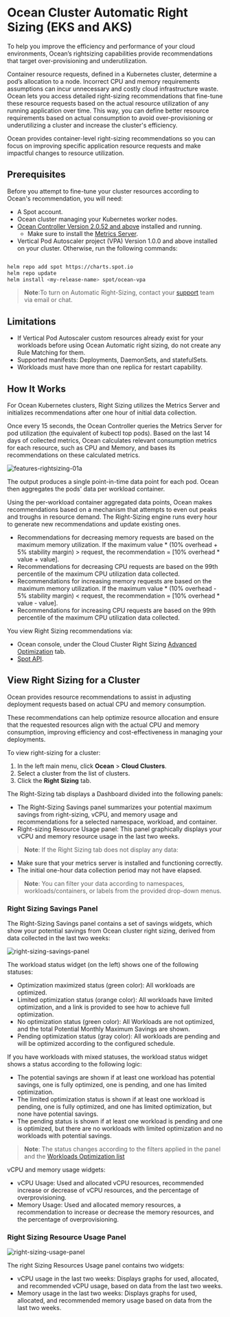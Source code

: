 <meta name=“robots” content=“noindex”>

#  Ocean Cluster Automatic Right Sizing (EKS and AKS)

To help you improve the efficiency and performance of your cloud environments, Ocean’s rightsizing capabilities provide recommendations that target over-provisioning and underutilization. 

Container resource requests, defined in a Kubernetes cluster, determine a pod’s allocation to a node. Incorrect CPU and memory requirements assumptions can incur unnecessary and costly cloud infrastructure waste. Ocean lets you access detailed right-sizing recommendations that fine-tune these resource requests based on the actual resource utilization of any running application over time. This way, you can define better resource requirements based on actual consumption to avoid over-provisioning or underutilizing a cluster and increase the cluster's efficiency. 

Ocean provides container-level right-sizing recommendations so you can focus on improving specific application resource requests and make impactful changes to resource utilization.  

##  Prerequisites

Before you attempt to fine-tune your cluster resources according to Ocean's recommendation, you will need: 

*  A Spot account. 
* Ocean cluster managing your Kubernetes worker nodes. 
*  [Ocean Controller Version 2.0.52 and above](https://docs.spot.io/ocean/tutorials/ocean-controller-v2/) installed and running.
   *  Make sure to install the [Metrics Server](https://github.com/kubernetes-incubator/metrics-server#deployment).
*  Vertical Pod Autoscaler project (VPA) Version 1.0.0 and above installed on your cluster. Otherwise, run the following commands:

```sh

helm repo add spot https://charts.spot.io 
helm repo update 
helm install <my-release-name> spot/ocean-vpa
```
>**Note**:To turn on Automatic Right-Sizing, contact your [support](https://spot.io/support/) team via email or chat.

##  Limitations  

*  If Vertical Pod Autoscaler custom resources already exist for your workloads before using Ocean Automatic right sizing, do not create any Rule Matching for them. 
*  Supported manifests: Deployments, DaemonSets, and statefulSets.  
*  Workloads must have more than one replica for restart capability. 


##  How It Works 

For Ocean Kubernetes clusters, Right Sizing utilizes the Metrics Server and initializes recommendations after one hour of initial data collection. 

Once every 15 seconds, the Ocean Controller queries the Metrics Server for pod utilization (the equivalent of kubectl top pods). Based on the last 14 days of collected metrics, Ocean calculates relevant consumption metrics for each resource, such as CPU and Memory, and bases its recommendations on these calculated metrics. 

![features-rightsizing-01a](https://github.com/spotinst/help/assets/159915991/4ded53db-21ff-4a17-82b2-77b32c598351)

The output produces a single point-in-time data point for each pod. Ocean then aggregates the pods' data per workload container. 

Using the per-workload container aggregated data points, Ocean makes recommendations based on a mechanism that attempts to even out peaks and troughs in resource demand. The Right-Sizing engine runs every hour to generate new recommendations and update existing ones. 

*  Recommendations for decreasing memory requests are based on the maximum memory utilization. If the maximum value * (10% overhead + 5% stability margin) > request, the recommendation = [10% overhead * value + value].
*  Recommendations for decreasing CPU requests are based on the 99th percentile of the maximum CPU utilization data collected.
*  Recommendations for increasing memory requests are based on the maximum memory utilization. If the maximum value * (10% overhead - 5% stability margin) < request, the recommendation = [10% overhead * value - value].
*  Recommendations for increasing CPU requests are based on the 99th percentile of the maximum CPU utilization data collected.

You view Right Sizing recommendations via: 

*  Ocean console, under the Cloud Cluster Right Sizing [Advanced Optimization](https://docs.spot.io/ocean/features/ocean-cluster-right-sizing-recom-tab) tab. 
*  [Spot API](https://docs.spot.io/api/#tag/Ocean-AWS/operation/oceanAwsFilterRightSizingWithFilter).

##  View Right Sizing for a Cluster 

Ocean provides resource recommendations to assist in adjusting deployment requests based on actual CPU and memory consumption. 

These recommendations can help optimize resource allocation and ensure that the requested resources align with the actual CPU and memory consumption, improving efficiency and cost-effectiveness in managing your deployments. 

To view right-sizing for a cluster:   

1.  In the left main menu, click **Ocean** > **Cloud Clusters**. 
2.  Select a cluster from the list of clusters. 
3.  Click the **Right Sizing** tab. 

The Right-Sizing tab displays a Dashboard divided into the following panels: 

*  The Right-Sizing Savings panel summarizes your potential maximum savings from right-sizing, vCPU, and memory usage and recommendations for a selected namespace, workload, and container. 
*  Right-sizing Resource Usage panel: This panel graphically displays your vCPU and memory resource usage in the last two weeks. 

>**Note**: If the Right Sizing tab does not display any data: 

*  Make sure that your metrics server is installed and functioning correctly. 
*  The initial one-hour data collection period may not have elapsed. 

>**Note**: You can filter your data according to namespaces, workloads/containers, or labels from the provided drop-down menus.

###  Right Sizing Savings Panel 

The Right-Sizing Savings panel contains a set of savings widgets, which show your potential savings from Ocean cluster right sizing, derived from data collected in the last two weeks:  

![right-sizing-savings-panel](https://github.com/spotinst/help/assets/159915991/3693d491-2caa-4254-ae5c-4eafa6123b89)

The workload status widget (on the left) shows one of the following statuses:
* Optimization maximized status (green color): All workloads are optimized.
* Limited optimization status (orange color): All workloads have limited optimization, and a link is provided to see how to achieve full optimization.
* No optimization status (green color): All Workloads are not optimized, and the total Potential Monthly Maximum Savings are shown.
* Pending optimization status (gray color): All workloads are pending and will be optimized according to the configured schedule. 

If you have workloads with mixed statuses, the workload status widget shows a status according to the following logic:
* The potential savings are shown if at least one workload has potential savings, one is fully optimized, one is pending, and one has limited optimization.
* The limited optimization status is shown if at least one workload is pending, one is fully optimized, and one has limited optimization, but none have potential savings.
* The pending status is shown if at least one workload is pending and one is optimized, but there are no workloads with limited optimization and no workloads with potential savings.

> **Note**: The status changes according to the filters applied in the panel and the [Workloads Optimization list]()

vCPU and memory usage widgets:
*  vCPU Usage: Used and allocated vCPU resources, recommended increase or decrease of vCPU resources, and the percentage of overprovisioning. 
*  Memory Usage: Used and allocated memory resources, a recommendation to increase or decrease the memory resources, and the percentage of overprovisioning. 

###  Right Sizing Resource Usage Panel 

![right-sizing-usage-panel](https://github.com/spotinst/help/assets/159915991/82488c4a-5683-432b-b589-a30b1d15ed99)

The right Sizing Resources Usage panel contains two widgets: 

*  vCPU usage in the last two weeks: Displays graphs for used, allocated, and recommended vCPU usage, based on data from the last two weeks. 
*  Memory usage in the last two weeks: Displays graphs for used, allocated, and recommended memory usage based on data from the last two weeks. 



